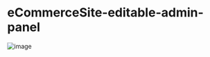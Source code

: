 # eCommerceSite-editable-admin-panel
![image](https://user-images.githubusercontent.com/76832603/216781462-40c01eb5-d966-4b2a-83c8-73e2bdb50bd0.png)
